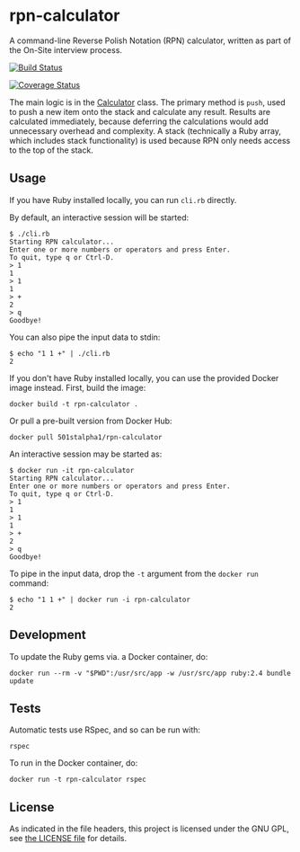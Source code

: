 # rpn-calculator
A command-line Reverse Polish Notation (RPN) calculator, written as part of the On-Site interview process.

[![Build Status](https://travis-ci.org/501st-alpha1/rpn-calculator.svg?branch=master)](https://travis-ci.org/501st-alpha1/rpn-calculator)

[![Coverage Status](https://coveralls.io/repos/github/501st-alpha1/rpn-calculator/badge.svg?branch=master)](https://coveralls.io/github/501st-alpha1/rpn-calculator?branch=master)

The main logic is in the [Calculator](./calculator.rb) class.  The primary method is `push`, used to push a new item onto the stack and calculate any result.  Results are calculated immediately, because deferring the calculations would add unnecessary overhead and complexity.  A stack (technically a Ruby array, which includes stack functionality) is used because RPN only needs access to the top of the stack.

## Usage

If you have Ruby installed locally, you can run `cli.rb` directly.

By default, an interactive session will be started:

```
$ ./cli.rb
Starting RPN calculator...
Enter one or more numbers or operators and press Enter.
To quit, type q or Ctrl-D.
> 1
1
> 1
1
> +
2
> q
Goodbye!
```

You can also pipe the input data to stdin:

```
$ echo "1 1 +" | ./cli.rb
2
```

If you don't have Ruby installed locally, you can use the provided Docker image instead.  First, build the image:

```
docker build -t rpn-calculator .
```

Or pull a pre-built version from Docker Hub:

```
docker pull 501stalpha1/rpn-calculator
```

An interactive session may be started as:

```
$ docker run -it rpn-calculator
Starting RPN calculator...
Enter one or more numbers or operators and press Enter.
To quit, type q or Ctrl-D.
> 1
1
> 1
1
> +
2
> q
Goodbye!
```

To pipe in the input data, drop the `-t` argument from the `docker run` command:

```
$ echo "1 1 +" | docker run -i rpn-calculator
2
```

## Development

To update the Ruby gems via. a Docker container, do:

```
docker run --rm -v "$PWD":/usr/src/app -w /usr/src/app ruby:2.4 bundle update
```

## Tests

Automatic tests use RSpec, and so can be run with:

```
rspec
```

To run in the Docker container, do:

```
docker run -t rpn-calculator rspec
```

## License

As indicated in the file headers, this project is licensed under the GNU GPL, see [the LICENSE file](./LICENSE) for details.
